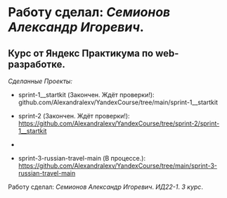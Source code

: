 # Работу сделал: *Семионов Александр Игоревич*.
## Курс от Яндекс Практикума по web-разработке.

*Сделанные Проекты:*

- sprint-1__startkit (Закончен. Ждёт проверки!): github.com/Alexandralexv/YandexCourse/tree/main/sprint-1__startkit

- sprint-2 (Закончен. Ждёт проверки!): https://github.com/Alexandralexv/YandexCourse/tree/sprint-2/sprint-1__startkit
- 
- sprint-3-russian-travel-main (В процессе.): https://github.com/Alexandralexv/YandexCourse/tree/main/sprint-3-russian-travel-main

Работу сделал: *Семионов Александр Игоревич*. *ИД22-1*. *3 курс*.
